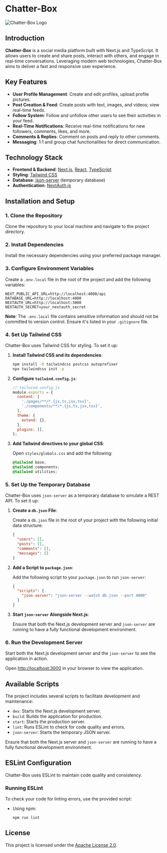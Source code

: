 # Chatter-Box

![Chatter-Box Logo](public/logo.png)

## Introduction

**Chatter-Box** is a social media platform built with Next.js and TypeScript. It allows users to create and share posts, interact with others, and engage in real-time conversations. Leveraging modern web technologies, Chatter-Box aims to deliver a fast and responsive user experience.

## Key Features

- **User Profile Management**: Create and edit profiles, upload profile pictures.
- **Post Creation & Feed**: Create posts with text, images, and videos; view real-time feeds.
- **Follow System**: Follow and unfollow other users to see their activities in your feed.
- **Real-Time Notifications**: Receive real-time notifications for new followers, comments, likes, and more.
- **Comments & Replies**: Comment on posts and reply to other comments.
- **Messaging**: 1:1 and group chat functionalities for direct communication.
<!-- - **Search & Tags**: Search for users, hashtags, and keywords to discover content. -->
<!-- - **Admin Tools**: Monitor content and manage inappropriate posts or comments. -->

## Technology Stack

- **Frontend & Backend**: [Next.js](https://nextjs.org/), [React](https://reactjs.org/), [TypeScript](https://www.typescriptlang.org/)
- **Styling**: [Tailwind CSS](https://tailwindcss.com/)
- **Database**: [json-server](https://github.com/typicode/json-server) (temporary database)
- **Authentication**: [NextAuth.js](https://next-auth.js.org/)

## Installation and Setup

### 1. Clone the Repository

Clone the repository to your local machine and navigate to the project directory.

### 2. Install Dependencies

Install the necessary dependencies using your preferred package manager.

### 3. Configure Environment Variables

Create a `.env.local` file in the root of the project and add the following variables:

```
NEXT_PUBLIC_API_URL=http://localhost:4000/api
DATABASE_URL=http://localhost:4000
NEXTAUTH_URL=http://localhost:3000
NEXTAUTH_SECRET=your_nextauth_secret
```

**Note**: The `.env.local` file contains sensitive information and should not be committed to version control. Ensure it's listed in your `.gitignore` file.

### 4. Set Up Tailwind CSS

Chatter-Box uses Tailwind CSS for styling. To set it up:

1. **Install Tailwind CSS and its dependencies**:

    ```bash
    npm install -D tailwindcss postcss autoprefixer
    npx tailwindcss init -p
    ```

2. **Configure `tailwind.config.js`**:

    ```javascript
    // tailwind.config.js
    module.exports = {
      content: [
        './pages/**/*.{js,ts,jsx,tsx}',
        './components/**/*.{js,ts,jsx,tsx}',
      ],
      theme: {
        extend: {},
      },
      plugins: [],
    };
    ```

3. **Add Tailwind directives to your global CSS**:

    Open `styles/globals.css` and add the following:

    ```css
    @tailwind base;
    @tailwind components;
    @tailwind utilities;
    ```

### 5. Set Up the Temporary Database

Chatter-Box uses `json-server` as a temporary database to simulate a REST API. To set it up:

1. **Create a `db.json` File**:

    Create a `db.json` file in the root of your project with the following initial data structure:

    ```json
    {
      "users": [],
      "posts": [],
      "comments": [],
      "messages": []
    }
    ```

2. **Add a Script to `package.json`**:

    Add the following script to your `package.json` to run `json-server`:

    ```json
    {
      "scripts": {
        "json-server": "json-server --watch db.json --port 4000"
      }
    }
    ```

3. **Start `json-server` Alongside Next.js**:

    Ensure that both the Next.js development server and `json-server` are running to have a fully functional development environment.

### 6. Run the Development Server

Start both the Next.js development server and the `json-server` to see the application in action.

Open [http://localhost:3000](http://localhost:3000) in your browser to view the application.

## Available Scripts

The project includes several scripts to facilitate development and maintenance:

- `dev`: Starts the Next.js development server.
- `build`: Builds the application for production.
- `start`: Starts the production server.
- `lint`: Runs ESLint to check for code quality and errors.
- `json-server`: Starts the temporary JSON server.

Ensure that both the Next.js server and `json-server` are running to have a fully functional development environment.

## ESLint Configuration

Chatter-Box uses ESLint to maintain code quality and consistency.


### Running ESLint

To check your code for linting errors, use the provided script:

- Using npm:

  ```
  npm run lint
  ```

## License

This project is licensed under the [Apache License 2.0](LICENSE).

